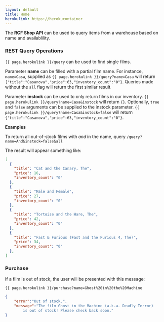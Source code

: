 ```yaml
---
layout: default
title: Home
herokulink: https://herokucontainer
---
```


The **RCF Shop API**  can be used to query items from a warehouse based on name and availablility.

### REST Query Operations
`{{ page.herokulink }}/query` can be used to find single films.

Parameter **name** can be filled with a partial film name. For instance, `name=Casa`, supplied as `{{ page.herokulink }}/query?name=Casa` will return `{"title":"Casanova","price":63,"inventory_count":"0"}`. Queries made without the `all` flag will return the first similar result.

Parameter **instock** can be used to only return films in our inventory. `{{ page.herokulink }}/query?name=Casa&instock` will return `{}`. Optionally, `true` and `false` arguments can be supplied to the instock parameter. `{{ page.herokulink }}/query?name=Casa&instock=false` will return `{"title":"Casanova","price":63,"inventory_count":"0"}`.

**Examples**

To return all out-of-stock films with *and* in the name, query `/query?name=And&instock=false&all`

The result will appear something like:

```json
[
  {
    "title": "Cat and the Canary, The",
    "price": 16,
    "inventory_count": "0"
  },
  {
    "title": "Male and Female",
    "price": 27,
    "inventory_count": "0"
  },
  {
    "title": "Tortoise and the Hare, The",
    "price": 42,
    "inventory_count": "0"
  },
  {
    "title": "Fast & Furious (Fast and the Furious 4, The)",
    "price": 34,
    "inventory_count": "0"
  },
]
```

### Purchase

If a film is out of stock, the user will be presented with this message:

`{{ page.herokulink }}/purchase?name=Ghost%20in%20the%20Machine`

```json
{
    "error":"Out of stock.",
    "message":"The film Ghost in the Machine (a.k.a. Deadly Terror) 
        is out of stock! Please check back soon."
}
```